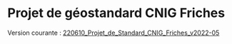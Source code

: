 # Projet de géostandard CNIG Friches

Version courante : [220610_Projet_de_Standard_CNIG_Friches_v2022-05](https://github.com/cnigfr/Friches/blob/main/standard/220610_Projet_de_Standard_CNIG_Friches_v2022-06.pdf)




